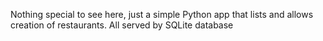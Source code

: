 Nothing special to see here, just a simple Python app that lists and allows creation of restaurants. 
All served by SQLite database

